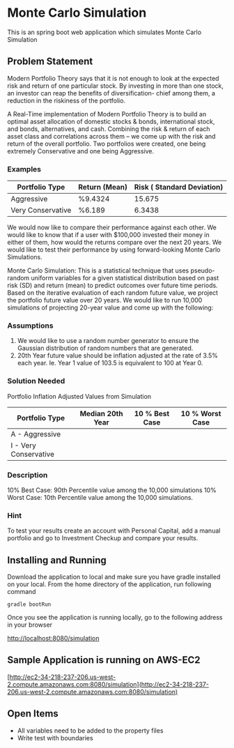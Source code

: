 # Monte Carlo Simulation

This is an spring boot web application which simulates Monte Carlo Simulation

## Problem Statement

Modern Portfolio Theory says that it is not enough to look at the expected risk and return of one particular stock. By investing in more than one stock, an investor can reap the benefits of diversification- chief among them, a reduction in the riskiness of the portfolio. 
 
A Real-Time implementation of Modern Portfolio Theory is to build an optimal asset allocation of domestic stocks & bonds, international stock, and bonds, alternatives, and cash. Combining the risk & return of each asset class and correlations across them – we come up with the risk and return of the overall portfolio.  Two portfolios were created, one being extremely Conservative and one being Aggressive.

### Examples

| Portfolio Type  | Return (Mean) | Risk ( Standard Deviation) |
| ------------- | ------------- | ------------- |
| Aggressive  | %9.4324  | 15.675  |
| Very Conservative  | %6.189  | 6.3438  |
 
We would now like to compare their performance against each other. We would like to know that if a user with $100,000 invested their money in either of them, how would the returns compare over the next 20 years. We would like to test their performance by using forward-looking Monte Carlo Simulations.
 
Monte Carlo Simulation:
This is a statistical technique that uses pseudo-random uniform variables for a given statistical distribution based on past risk (SD) and return (mean) to predict outcomes over future time periods. Based on the iterative evaluation of each random future value, we project the portfolio future value over 20 years. We would like to run 10,000 simulations of projecting 20-year value and come up with the following:
 
### Assumptions
1. We would like to use a random number generator to ensure the Gaussian distribution of random numbers that are generated. 
2. 20th Year future value should be inflation adjusted at the rate of 3.5% each year. Ie. Year 1 value of 103.5 is equivalent to 100 at Year 0.
 
### Solution Needed

Portfolio Inflation Adjusted Values from Simulation

| Portfolio Type  | Median 20th Year | 10 % Best Case | 10 % Worst Case |
| ------------- | ------------- | ------------- | ------------- |
| A - Aggressive  
| I - Very Conservative
 
### Description

10% Best Case: 90th Percentile value among the 10,000 simulations
10% Worst Case: 10th Percentile value among the 10,000 simulations.
 
### Hint

To test your results create an account with Personal Capital, add a manual portfolio and go to Investment Checkup and compare your results.


## Installing and Running

Download the application to local and make sure you have gradle installed on your local. From the home directory of the application, run following command

```
gradle bootRun
```

Once you see the application is running locally, go to the following address in your browser

[http://localhost:8080/simulation](http://localhost:8080/simulation)

## Sample Application is running on AWS-EC2

[http://ec2-34-218-237-206.us-west-2.compute.amazonaws.com:8080/simulation](http://ec2-34-218-237-206.us-west-2.compute.amazonaws.com:8080/simulation)

## Open Items

* All variables need to be added to the property files
* Write test with boundaries

